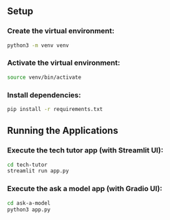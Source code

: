 ## Setup

### Create the virtual environment:
```bash
python3 -m venv venv
```

### Activate the virtual environment:
```bash
source venv/bin/activate
```

### Install dependencies:
```bash
pip install -r requirements.txt
```

## Running the Applications

### Execute the tech tutor app (with Streamlit UI):
```bash
cd tech-tutor
streamlit run app.py
```

### Execute the ask a model app (with Gradio UI):
```bash
cd ask-a-model
python3 app.py
```
